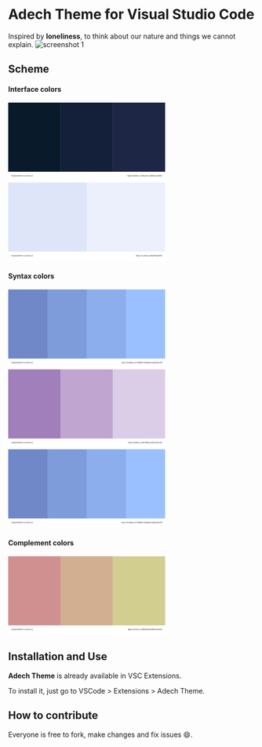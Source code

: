# Adech Theme for Visual Studio Code

Inspired by **loneliness**, to think about our nature and things we cannot explain.
<img src="images/adech-theme.svg" alt="screenshot 1" width="500"/>

## Scheme
#### Interface colors
<img src="images/palette-swamp.svg" alt="interface colors" width="320"/>
<img src="images/palette-angel.svg" alt="interface colors" width="320"/>

#### Syntax colors
<img src="images/palette-boulevard.svg" alt="interface colors" width="320"/>
<img src="images/palette-reverie.svg" alt="interface colors" width="320"/>
<img src="images/palette-boulevard.svg" alt="interface colors" width="320"/>

#### Complement colors
<img src="images/palette-sunny.svg" alt="interface colors" width="320"/>

## Installation and Use
**Adech Theme** is already available in VSC Extensions.

To install it, just go to VSCode > Extensions > Adech Theme.

## How to contribute
Everyone is free to fork, make changes and fix issues 😄.
